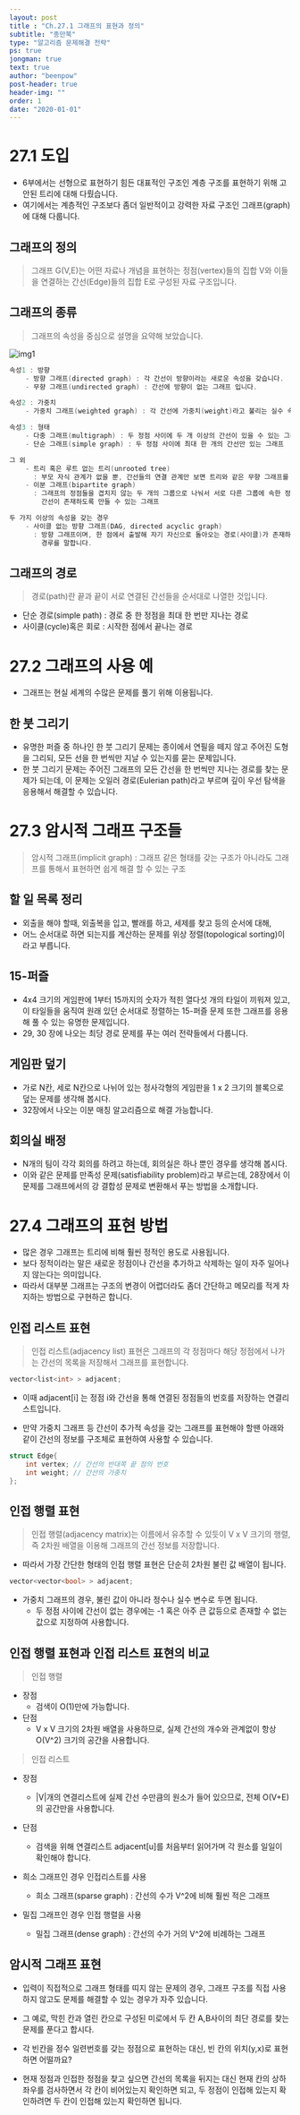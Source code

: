 ```yaml
---
layout: post
title : "Ch.27.1 그래프의 표현과 정의"
subtitle: "종만북"
type: "알고리즘 문제해결 전략"
ps: true
jongman: true
text: true
author: "beenpow"
post-header: true
header-img: ""
order: 1
date: "2020-01-01"
---
```


# 27.1 도입

- 6부에서는 선형으로 표현하기 힘든 대표적인 구조인 계층 구조를 표현하기 위해 고안된 트리에 대해
  다뤘습니다.
- 여기에서는 계층적인 구조보다 좀더 일반적이고 강력한 자료 구조인 그래프(graph)에 대해 다룹니다.

## 그래프의 정의

> 그래프 G(V,E)는 어떤 자료나 개념을 표현하는 정점(vertex)들의 집합 V와 이들을 연결하는
> 간선(Edge)들의 집합 E로 구성된 자료 구조입니다.

## 그래프의 종류

> 그래프의 속성을 중심으로 설명을 요약해 보았습니다.


![img1](/img/2020-01-01-Jongman-ch27-1-1.png)


```cpp
속성1 : 방향
    - 방향 그래프(directed graph) : 각 간선이 방향이라는 새로운 속성을 갖습니다.
    - 무향 그래프(undirected graph) : 간선에 방향이 없는 그래프 입니다.

속성2 : 가중치
    - 가중치 그래프(weighted graph) : 각 간선에 가중치(weight)라고 불리는 실수 속성을 부여합니다.

속성3 : 형태
    - 다중 그래프(multigraph) : 두 정점 사이에 두 개 이상의 간선이 있을 수 있는 그래프
    - 단순 그래프(simple graph) : 두 정점 사이에 최대 한 개의 간선만 있는 그래프

그 외
    - 트리 혹은 루트 없는 트리(unrooted tree)
      : 부모 자식 관계가 없을 뿐, 간선들의 연결 관계만 보면 트리와 같은 무향 그래프를 말합니다.
    - 이분 그래프(bipartite graph) 
      : 그래프의 정점들을 겹치지 않는 두 개의 그룹으로 나눠서 서로 다른 그룹에 속한 정점들 간에만
        간선이 존재하도록 만들 수 있는 그래프

두 가지 이상의 속성을 갖는 경우
    - 사이클 없는 방향 그래프(DAG, directed acyclic graph)
      : 방향 그래프이며, 한 점에서 출발해 자기 자신으로 돌아오는 경로(사이클)가 존재하지 않는
        경루를 말합니다.

```

## 그래프의 경로

> 경로(path)란 끝과 끝이 서로 연결된 간선들을 순서대로 나열한 것입니다.
- 단순 경로(simple path) : 경로 중 한 정점을 최대 한 번만 지나는 경로
- 사이클(cycle)혹은 회로 : 시작한 점에서 끝나는 경로


# 27.2 그래프의 사용 예

- 그래프는 현실 세계의 수많은 문제를 풀기 위해 이용됩니다.

## 한 붓 그리기

- 유명한 퍼즐 중 하나인 한 붓 그리기 문제는 종이에서 연필을 떼지 않고 주어진 도형을 그리되, 모든
  선을 한 번씩만 지날 수 있는지를 묻는 문제입니다.
- 한 붓 그리기 문제는 주어진 그래프의 모든 간선을 한 번씩만 지나는 경로를 찾는 문제가 되는데, 이
  문제는 오일러 경로(Eulerian path)라고 부르며 깊이 우선 탐색을 응용해서 해결할 수 있습니다.


# 27.3 암시적 그래프 구조들

> 암시적 그래프(implicit graph) : 그래프 같은 형태를 갖는 구조가 아니라도 그래프를 통해서 표현하면
> 쉽게 해결 할 수 있는 구조

## 할 일 목록 정리

- 외출을 해야 할때, 외출복을 입고, 빨래를 하고, 세제를 찾고 등의 순서에 대해,
- 어느 순서대로 하면 되는지를 계산하는 문제를 위상 정렬(topological sorting)이라고 부릅니다.

## 15-퍼즐

- 4x4 크기의 게임판에 1부터 15까지의 숫자가 적힌 열다섯 개의 타일이 끼워져 있고, 이 타일들을 움직여
  원래 있던 순서대로 정렬하는 15-퍼즐 문제 또한 그래프를 응용해 풀 수 있는 유명한 문제입니다.
- 29, 30 장에 나오는 최당 경로 문제를 푸는 여러 전략들에서 다룹니다.

## 게임판 덮기

- 가로 N칸, 세로 N칸으로 나뉘어 있는 정사각형의 게임판을 1 x 2  크기의 블록으로 덮는 문제를 생각해
  봅시다.
- 32장에서 나오는 이분 매칭 알고리즘으로 해결 가능합니다.

## 회의실 배정

- N개의 팀이 각각 회의를 하려고 하는데, 회의실은 하나 뿐인 경우를 생각해 봅시다.
- 이와 같은 문제를 만족성 문제(satisfiability problem)라고 부르는데, 28장에서 이 문제를 그래프에서의
  강 결합성 문제로 변환해서 푸는 방법을 소개합니다.

# 27.4 그래프의 표현 방법

- 많은 경우 그래프는 트리에 비해 훨씬 정적인 용도로 사용됩니다.
- 보다 정적이라는 말은 새로운 정점이나 간선을 추가하고 삭제하는 일이 자주 일어나지 않는다는
  의미입니다.
- 따라서 대부분 그래프는 구조의 변경이 어렵더라도 좀더 간단하고 메모리를 적게 차지하는 방법으로
  구현하곤 합니다.

## 인접 리스트 표현

> 인접 리스트(adjacency list) 표현은 그래프의 각 정점마다 해당 정점에서 나가는 간선의 목록을
> 저장해서 그래프를 표현합니다.

```cpp
vector<list<int> > adjacent;
```
- 이때 adjacent[i] 는 정점 i와 간선을 통해 연결된 정점들의 번호를 저장하는 연결리스트입니다.

- 만약 가중치 그래프 등 간선이 추가적 속성을 갖는 그래프를 표현해야 할땐 아래와 같이 간선의 정보를
  구조체로 표현하여 사용할 수 있습니다.
 
```cpp
struct Edge{
    int vertex; // 간선의 반대쪽 끝 점의 번호
    int weight; // 간선의 가중치
};
```

## 인접 행렬 표현

> 인접 행렬(adjacency matrix)는 이름에서 유추할 수 있듯이 V x V 크기의 행렬, 즉 2차원 배열을
> 이용해 그래프의 간선 정보를 저장합니다.
- 따라서 가장 간단한 형태의 인접 행렬 표현은 단순히 2차원 불린 값 배열이 됩니다.

```cpp
vector<vector<bool> > adjacent;
```
- 가중치 그래프의 경우, 불린 값이 아니라 정수나 실수 변수로 두면 됩니다.
  - 두 정점 사이에 간선이 없는 경우에는 -1 혹은 아주 큰 값등으로 존재할 수 없는 값으로 지정하여
    사용합니다.

## 인접 행렬 표현과 인접 리스트 표현의 비교

> 인접 행렬
- 장점
  - 검색이 O(1)만에 가능합니다.
- 단점
  - V x V 크기의 2차원 배열을 사용하므로, 실제 간선의 개수와 관계없이 항상 O(V^2) 크기의
    공간을 사용합니다.

> 인접 리스트
- 장점
  - |V|개의 연결리스트에 실제 간선 수만큼의 원소가 들어 있으므로, 전체 O(V+E)의 공간만을
    사용합니다.
- 단점
  - 검색을 위해 연결리스트 adjacent[u]를 처음부터 읽어가며 각 원소를 일일이 확인해야 합니다.


- 희소 그래프인 경우 인접리스트를 사용
  - 희소 그래프(sparse graph) : 간선의 수가 V^2에 비해 훨씬 적은 그래프

- 밀집 그래프인 경우 인접 행렬을 사용
  - 밀집 그래프(dense graph) : 간선의 수가 거의 V^2에 비례하는 그래프

## 암시적 그래프 표현
- 입력이 직접적으로 그래프 형태를 띠지 않는 문제의 경우, 그래프 구조를 직접 사용하지 않고도 문제를
  해결할 수 있는 경우가 자주 있습니다.

- 그 예로, 막힌 칸과 열린 칸으로 구성된 미로에서 두 칸 A,B사이의 최단 경로를 찾는 문제를 푼다고
  합시다.
- 각 빈칸을 정수 일련번호를 갖는 정점으로 표현하는 대신, 빈 칸의 위치(y,x)로 표현하면 어떨까요?
- 현재 정점과 인접한 정점을 찾고 싶으면 간선의 목록을 뒤지는 대신 현재 칸의 상하좌우를 검사하면서 각
  칸이 비어있는지 확인하면 되고, 두 정점이 인접해 있는지 확인하려면 두 칸이 인접해 있는지 확인하면
  됩니다.
